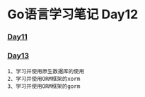 # Go语言学习笔记 Day12

### [Day11](http://njgit.jsaepay.com/wangwei/golang-study/src/branch/master/huqi/Day_11)
### [Day13](http://njgit.jsaepay.com/wangwei/golang-study/src/branch/master/huqi/Day_13)

    1、学习并使用原生数据库的使用
    2、学习并使用ORM框架的xorm
    3、学习并使用ORM框架的gorm


